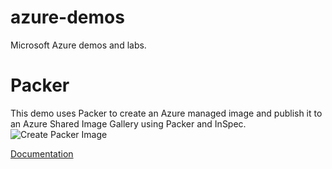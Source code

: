 # azure-demos
Microsoft Azure demos and labs.

# Packer
This demo uses Packer to create an Azure managed image and publish it to an Azure Shared Image Gallery using Packer and InSpec.
![Create Packer Image](https://github.com/ralacher/azure-demos/workflows/Create%20Packer%20Image/badge.svg)

[Documentation](https://github.com/ralacher/azure-demos/wiki/Packer)
